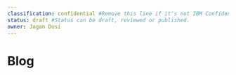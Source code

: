 ```yaml
---
classification: confidential #Remove this line if it's not IBM Confidential.
status: draft #Status can be draft, reviewed or published. 
owner: Jagan Dusi
---
```

# Blog